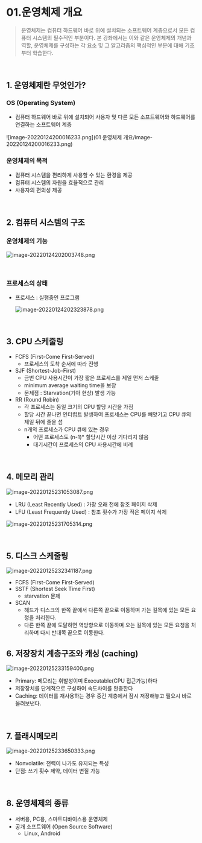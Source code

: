 # 01.운영체제 개요

> 운영체제는 컴퓨터 하드웨어 바로 위에 설치되는 소프트웨어 계층으로서 모든 컴퓨터 시스템의 필수적인 부분이다. 본 강좌에서는 이와 같은 운영체제의 개념과 역할, 운영체제를 구성하는 각 요소 및 그 알고리즘의 핵심적인 부분에 대해 기초부터 학습한다.
> 

​            

## 1. 운영체제란 무엇인가?

### OS (Operating System)

- 컴퓨터 하드웨어 바로 위에 설치되어 사용자 및 다른 모든 소프트웨어와 하드웨어를 연결하는 소프트웨어 계층

![image-20220124200016233.png](01 운영체제 개요/image-20220124200016233.png)

### **운영체제의 목적**

- 컴퓨터 시스템을 편리하게 사용할 수 있는 환경을 제공
- 컴퓨터 시스템의 자원을 효율적으로 관리
- 사용자의 편의성 제공

​             

## 2. 컴퓨터 시스템의 구조

### 운영체제의 기능

![image-20220124202003748.png](01%20%E1%84%8B%E1%85%AE%E1%86%AB%E1%84%8B%E1%85%A7%E1%86%BC%E1%84%8E%E1%85%A6%E1%84%8C%E1%85%A6%20%E1%84%80%E1%85%A2%E1%84%8B%E1%85%AD%209aa76a67e0b2458384de83a40f52d01c/image-20220124202003748.png)

​          

### 프로세스의 상태

- 프로세스 : 실행중인 프로그램
  
    ![image-20220124202323878.png](01%20%E1%84%8B%E1%85%AE%E1%86%AB%E1%84%8B%E1%85%A7%E1%86%BC%E1%84%8E%E1%85%A6%E1%84%8C%E1%85%A6%20%E1%84%80%E1%85%A2%E1%84%8B%E1%85%AD%209aa76a67e0b2458384de83a40f52d01c/image-20220124202323878.png)
    

​            

## 3. CPU 스케줄링

- FCFS (First-Come First-Served)
    - 프로세스의 도착 순서에 따라 진행
- SJF (Shortest-Job-First)
    - 금번 CPU 사용시간이 가장 짧은 프로세스를 제일 먼저 스케줄
    - minimum average waiting time을 보장
    - 문제점 : Starvation(기아 현상) 발생 가능
- RR (Round Robin)
    - 각 프로세스는 동일 크기의 CPU 할당 시간을 가짐
    - 할당 시간 끝나면 인터럽트 발생하여 프로세스는 CPU를 빼앗기고 CPU 큐의 제일 뒤에 줄을 섬
    - n개의 프로세스가 CPU 큐에 있는 경우
        - 어떤 프로세스도 (n-1)* 할당시간 이상 기다리지 않음
        - 대기시간이 프로세스의 CPU 사용시간에 비례
        

​           

## 4. 메모리 관리

![image-20220125231053087.png](01%20%E1%84%8B%E1%85%AE%E1%86%AB%E1%84%8B%E1%85%A7%E1%86%BC%E1%84%8E%E1%85%A6%E1%84%8C%E1%85%A6%20%E1%84%80%E1%85%A2%E1%84%8B%E1%85%AD%209aa76a67e0b2458384de83a40f52d01c/image-20220125231053087.png)

- LRU (Least Recently Used) : 가장 오래 전에 참조 페이지 삭제
- LFU (Least Frequently Used) : 참조 횟수가 가장 적은 페이지 삭제

![image-20220125231705314.png](01%20%E1%84%8B%E1%85%AE%E1%86%AB%E1%84%8B%E1%85%A7%E1%86%BC%E1%84%8E%E1%85%A6%E1%84%8C%E1%85%A6%20%E1%84%80%E1%85%A2%E1%84%8B%E1%85%AD%209aa76a67e0b2458384de83a40f52d01c/image-20220125231705314.png)

​            

## 5. 디스크 스케줄링

![image-20220125232341187.png](01%20%E1%84%8B%E1%85%AE%E1%86%AB%E1%84%8B%E1%85%A7%E1%86%BC%E1%84%8E%E1%85%A6%E1%84%8C%E1%85%A6%20%E1%84%80%E1%85%A2%E1%84%8B%E1%85%AD%209aa76a67e0b2458384de83a40f52d01c/image-20220125232341187.png)

- FCFS (First-Come First-Served)
- SSTF (Shortest Seek Time First)
    - starvation 문제
- SCAN
    - 헤드가 디스크의 한쪽 끝에서 다른쪽 끝으로 이동하며 가는 길목에 있는 모든 요청을 처리한다.
    - 다른 한쪽 끝에 도달하면 역방향으로 이동하며 오는 길목에 있는 모든 요청을 처리하며 다시 반대쪽 끝으로 이동한다.
    

##         

## 6. 저장장치 계층구조와 캐싱 (caching)

![image-20220125233159400.png](01%20%E1%84%8B%E1%85%AE%E1%86%AB%E1%84%8B%E1%85%A7%E1%86%BC%E1%84%8E%E1%85%A6%E1%84%8C%E1%85%A6%20%E1%84%80%E1%85%A2%E1%84%8B%E1%85%AD%209aa76a67e0b2458384de83a40f52d01c/image-20220125233159400.png)

- Primary: 메모리는 휘발성이며 Executable(CPU 접근가능)하다
- 저장장치를 단계적으로 구성하여 속도차이를 완충한다
- Caching: 데이터를 재사용하는 경우 중간 계층에서 잠시 저장해놓고 필요시 바로 올려보낸다.

​        

## 7. 플래시메모리

![image-20220125233650333.png](01%20%E1%84%8B%E1%85%AE%E1%86%AB%E1%84%8B%E1%85%A7%E1%86%BC%E1%84%8E%E1%85%A6%E1%84%8C%E1%85%A6%20%E1%84%80%E1%85%A2%E1%84%8B%E1%85%AD%209aa76a67e0b2458384de83a40f52d01c/image-20220125233650333.png)

- Nonvolatile: 전력이 나가도 유지되는 특성
- 단점: 쓰기 횟수 제약, 데이터 변질 가능

​        

## 8. 운영체제의 종류

- 서버용, PC용, 스마트디바이스용 운영체제
- 공개 소프트웨어 (Open Source Software)
    - Linux, Android